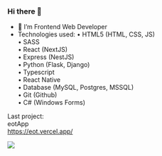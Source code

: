 ### Hi there 👋

<!--
 <img src="https://avatars.githubusercontent.com/u/60447812?v=4" style="aspect-ratio: 1; width:250px; border-radius: 2em "> */
-->

- 🔭 I’m Frontend Web Developer
- Technologies used:
• HTML5 (HTML, CSS, JS)  
• SASS  
• React (NextJS)  
• Express (NestJS)  
• Python (Flask, Django)  
• Typescript  
• React Native  
• Database (MySQL, Postgres, MSSQL)  
• Git (Github)  
• C# (Windows Forms)  

Last project:  
eotApp  
<https://eot.vercel.app/>


![](https://github-readme-stats.vercel.app/api?username=AsyncSpaghettiDev&show_icons=true&theme=synthwave)
